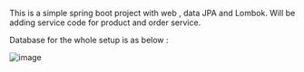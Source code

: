 This is a simple spring boot project with web , data JPA and Lombok. Will be adding service code for product and order service.

Database for the whole setup is as below :


![image](https://github.com/user-attachments/assets/94afbc0b-609b-4438-a43b-2b731edbeca2)
